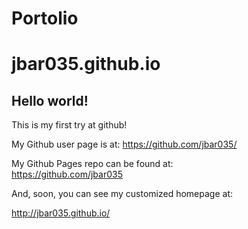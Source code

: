 # Portolio
jbar035.github.io
====================

## Hello world!

This is my first try at github!

My Github user page is at: 
https://github.com/jbar035/

My Github Pages repo can be found at:  
https://github.com/jbar035

And, soon, you can see my customized homepage at:

http://jbar035.github.io/
